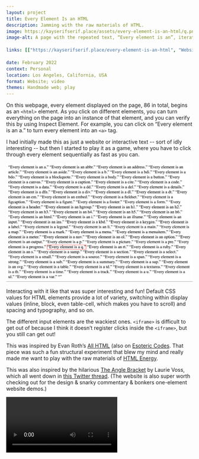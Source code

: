 ```yaml
---
layout: project
title: Every Element Is an HTML
description: Jamming with the raw materials of HTML.
image: https://kayserifserif.place/assets/every-element-is-an-html/q.png
image-alt: A page with the repeated text, “Every element is an”, iterating through all possible HTML tags. Currently, all elements are composed of the <q> tag, so each sentence is wrapped with quotation marks.

links: [["https://kayserifserif.place/every-element-is-an-html", "Website"], ["https://github.com/kayserifserif/every-element-is-an-html", "GitHub"]]

date: February 2022
context: Personal
location: Los Angeles, California, USA
format: Website; video
themes: Handmade web; play
---
```


On this webpage, every element displayed on the page, 86 in total, begins as an <code>&lt;html&gt;</code> element. As you click on different elements, you can turn everything on the page into an instance of that element, and you can verify this by using Inspect Element. For example, you can click on “Every element is an a.” to turn every element into an <code>&lt;a&gt;</code> tag.
      
I had initially made this as just a website or interactive text&nbsp;--&nbsp;sort of idly interesting&nbsp;--&nbsp;but then I started to play it as a game, where you have to click through every element sequentially as fast as you can.

<div class="gallery">
  <div><img src="/assets/every-element-is-an-html/q.png" alt="A page with the repeated text, “Every element is an”, iterating through all possible HTML tags. Currently, all elements are composed of the <q> tag, so each sentence is wrapped with quotation marks."></div>
</div>

Interacting with it like that was super interesting and fun! Default CSS values for HTML elements provide a lot of variety, switching within display values (inline, block, even table-cell, which makes you have to scroll) and spacing and typography, and so on.

The different input elements are the wackiest ones. <code>&lt;iframe&gt;</code> is difficult to get out of because I think it doesn’t register clicks inside the <code>&lt;iframe&gt;</code>, but you still can get out!

This was inspired by Evan Roth’s [All HTML](https://all-html.net) (also on [Esoteric Codes](https://esoteric.codes/blog/all-html). That piece was such a fun structural experiment that blew my mind and really made me want to play with the raw materials of [HTML Energy](https://html.energy/).

This was also inspired by the hilarious [The Angle Bracket](https://theanglebracket.com/) by Laurie Voss, which all went down in [this Twitter thread](https://twitter.com/seldo/status/1459959521896382466). (The website is also super worth checking out for the design &amp; snarky commentary &amp; bonkers one-element website demos.)

<div class="gallery">
  <div><video controls src="/assets/every-element-is-an-html/jam.mp4"></video></div>
</div>